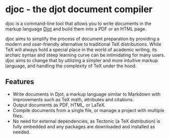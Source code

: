 # djoc - the djot document compiler

djoc is a command-line tool that allows you to write documents in the markup
language [Djot](https://djot.net) and build them into a PDF or an HTML page.

djoc aims to simplify the process of document preparation by providing a modern
and user-friendly alternative to traditional TeX distributions. While TeX will
always hold a special place in the world of academic writing, its archaic syntax
and steep learning curve can be intimidating for many users. djoc aims to change
that by utilizing a simpler and more intuitive markup language, and handling the
complexity of TeX under the hood.

## Features

- Write documents in Djot, a markup language similar to Markdown with
  improvements such as TeX math, attributes and citations.
- Output documents as PDF, HTML, or LaTeX.
- Compile documents from a single file, or manage a project with multiple files.
- No need for external dependencies, as Tectonic (a TeX distribution) is fully
  embedded and any packages are downloaded and installed as needed.
